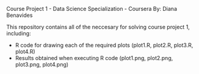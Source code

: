 Course Project 1 - Data Science Specialization - Coursera
By: Diana Benavides

This repository contains all of the neccesary for solving course project 1, including:

- R code for drawing each of the required plots (plot1.R, plot2.R, plot3.R, plot4.R)
- Results obtained when executing R code (plot1.png, plot2.png, plot3.png, plot4.png)